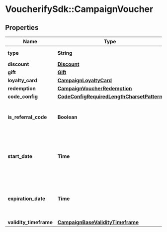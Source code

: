 # VoucherifySdk::CampaignVoucher

## Properties

| Name | Type | Description | Notes |
| ---- | ---- | ----------- | ----- |
| **type** | **String** | Type of voucher. | [default to &#39;DISCOUNT_VOUCHER&#39;] |
| **discount** | [**Discount**](Discount.md) |  | [optional] |
| **gift** | [**Gift**](Gift.md) |  | [optional] |
| **loyalty_card** | [**CampaignLoyaltyCard**](CampaignLoyaltyCard.md) |  | [optional] |
| **redemption** | [**CampaignVoucherRedemption**](CampaignVoucherRedemption.md) |  |  |
| **code_config** | [**CodeConfigRequiredLengthCharsetPattern**](CodeConfigRequiredLengthCharsetPattern.md) |  |  |
| **is_referral_code** | **Boolean** | Flag indicating whether this voucher is a referral code; &#x60;true&#x60; for campaign type &#x60;REFERRAL_PROGRAM&#x60;. |  |
| **start_date** | **Time** | Activation timestamp defines when the campaign starts to be active in ISO 8601 format. Campaign is *inactive before* this date.  | [optional] |
| **expiration_date** | **Time** | Expiration timestamp defines when the campaign expires in ISO 8601 format.  Campaign is *inactive after* this date. | [optional] |
| **validity_timeframe** | [**CampaignBaseValidityTimeframe**](CampaignBaseValidityTimeframe.md) |  | [optional] |

